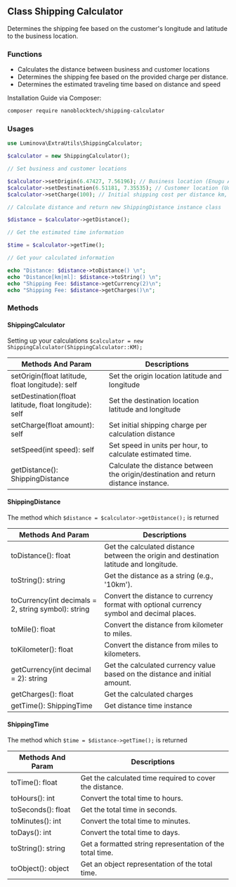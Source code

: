 ## Class Shipping Calculator

Determines the shipping fee based on the customer's longitude and latitude to the business location.

### Functions

- Calculates the distance between business and customer locations
- Determines the shipping fee based on the provided charge per distance.
- Determines the estimated traveling time based on distance and speed

Installation Guide via Composer:

```bash
composer require nanoblocktech/shipping-calculator
```

### Usages 

```php
use Luminova\ExtraUtils\ShippingCalculator;

$calculator = new ShippingCalculator();

// Set business and customer locations

$calculator->setOrigin(6.47427, 7.56196); // Business location (Enugu Airport Nigeria)
$calculator->setDestination(6.51181, 7.35535); // Customer location (Udi Nigeria)
$calculator->setCharge(100); // Initial shipping cost per distance km, or ml

// Calculate distance and return new ShippingDistance instance class

$distance = $calculator->getDistance();

// Get the estimated time information

$time = $calculator->getTime();

// Get your calculated information

echo "Distance: $distance->toDistance() \n";
echo "Distance[km|ml]: $distance->toString() \n";
echo "Shipping Fee: $distance->getCurrency(2)\n";
echo "Shipping Fee: $distance->getCharges()\n";
```

### Methods 

#### ShippingCalculator

Setting up your calculations `$calculator = new ShippingCalculator(ShippingCalculator::KM);`

Methods And Param                                       |  Descriptions 
--------------------------------------------------------|-----------------------------------------------------
setOrigin(float latitude, float longitude): self        | Set the origin location latitude and longitude
setDestination(float latitude, float longitude): self   | Set the destination location latitude and longitude
setCharge(float amount): self                           | Set initial shipping charge per calculation distance
setSpeed(int speed): self                               | Set speed in units per hour, to calculate estimated time.
getDistance(): ShippingDistance                         | Calculate the distance between the origin/destination and return distance instance.

#### ShippingDistance

The method which `$distance = $calculator->getDistance();` is returned 

Methods And Param                                       |  Descriptions 
--------------------------------------------------------|-----------------------------------------------------------------------------------------
toDistance(): float                                     | Get the calculated distance between the origin and destination latitude and longitude.
toString(): string                                      | Get the distance as a string (e.g., '10km').
toCurrency(int decimals = 2, string symbol): string     | Convert the distance to currency format with optional currency symbol and decimal places.
toMile(): float                                         | Convert the distance from kilometer to miles.
toKilometer(): float                                    | Convert the distance from miles to kilometers.
getCurrency(int decimal = 2): string                    | Get the calculated currency value based on the distance and initial amount.
getCharges(): float                                     | Get the calculated charges
getTime(): ShippingTime                                 | Get distance time instance

#### ShippingTime

The method which `$time = $distance->getTime();` is returned 

Methods And Param                                       |  Descriptions 
--------------------------------------------------------|-----------------------------------------------------------------------------------------
toTime(): float                                         | Get the calculated time required to cover the distance.
toHours(): int                                          | Convert the total time to hours.
toSeconds(): float                                      | Get the total time in seconds.
toMinutes(): int                                        | Convert the total time to minutes.
toDays(): int                                           | Convert the total time to days.
toString(): string                                      | Get a formatted string representation of the total time.
toObject(): object                                      | Get an object representation of the total time.

